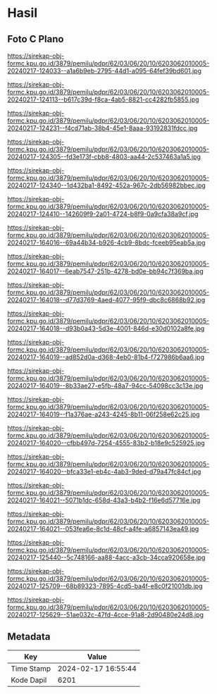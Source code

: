 # Hasil

## Foto C Plano

https://sirekap-obj-formc.kpu.go.id/3879/pemilu/pdpr/62/03/06/20/10/6203062010005-20240217-124033--a1a6b9eb-2795-44d1-a095-64fef39bd601.jpg

https://sirekap-obj-formc.kpu.go.id/3879/pemilu/pdpr/62/03/06/20/10/6203062010005-20240217-124113--b617c39d-f8ca-4ab5-8821-cc4282fb5855.jpg

https://sirekap-obj-formc.kpu.go.id/3879/pemilu/pdpr/62/03/06/20/10/6203062010005-20240217-124231--f4cd71ab-38b4-45e1-8aaa-93192831fdcc.jpg

https://sirekap-obj-formc.kpu.go.id/3879/pemilu/pdpr/62/03/06/20/10/6203062010005-20240217-124305--fd3e173f-cbb8-4803-aa44-2c537463a1a5.jpg

https://sirekap-obj-formc.kpu.go.id/3879/pemilu/pdpr/62/03/06/20/10/6203062010005-20240217-124340--1d432ba1-8492-452a-967c-2db56982bbec.jpg

https://sirekap-obj-formc.kpu.go.id/3879/pemilu/pdpr/62/03/06/20/10/6203062010005-20240217-124410--142609f9-2a01-4724-b8f9-0a9cfa38a9cf.jpg

https://sirekap-obj-formc.kpu.go.id/3879/pemilu/pdpr/62/03/06/20/10/6203062010005-20240217-164016--69a44b34-b926-4cb9-8bdc-fceeb95eab5a.jpg

https://sirekap-obj-formc.kpu.go.id/3879/pemilu/pdpr/62/03/06/20/10/6203062010005-20240217-164017--6eab7547-251b-4278-bd0e-bb94c7f369ba.jpg

https://sirekap-obj-formc.kpu.go.id/3879/pemilu/pdpr/62/03/06/20/10/6203062010005-20240217-164018--d77d3769-4aed-4077-95f9-dbc8c6868b92.jpg

https://sirekap-obj-formc.kpu.go.id/3879/pemilu/pdpr/62/03/06/20/10/6203062010005-20240217-164018--d93b0a43-5d3e-4001-846d-e30d0102a8fe.jpg

https://sirekap-obj-formc.kpu.go.id/3879/pemilu/pdpr/62/03/06/20/10/6203062010005-20240217-164019--ad852d0a-d368-4eb0-81b4-f727986b6aa6.jpg

https://sirekap-obj-formc.kpu.go.id/3879/pemilu/pdpr/62/03/06/20/10/6203062010005-20240217-164019--8b33ae27-e5fb-48a7-94cc-54098cc3c13e.jpg

https://sirekap-obj-formc.kpu.go.id/3879/pemilu/pdpr/62/03/06/20/10/6203062010005-20240217-164019--f1a376ae-a243-4245-8b11-06f258e62c25.jpg

https://sirekap-obj-formc.kpu.go.id/3879/pemilu/pdpr/62/03/06/20/10/6203062010005-20240217-164020--cfbb497d-7254-4555-83b2-b18e9c525925.jpg

https://sirekap-obj-formc.kpu.go.id/3879/pemilu/pdpr/62/03/06/20/10/6203062010005-20240217-164020--bfca33e1-eb4c-4ab3-9ded-d79a47fc84cf.jpg

https://sirekap-obj-formc.kpu.go.id/3879/pemilu/pdpr/62/03/06/20/10/6203062010005-20240217-164021--5071b1dc-658d-43a3-b4b2-f16e6d57716e.jpg

https://sirekap-obj-formc.kpu.go.id/3879/pemilu/pdpr/62/03/06/20/10/6203062010005-20240217-164021--053fea6e-8c1d-48cf-a4fe-a6857143ea49.jpg

https://sirekap-obj-formc.kpu.go.id/3879/pemilu/pdpr/62/03/06/20/10/6203062010005-20240217-125440--5c748166-aa88-4acc-a3cb-34cca920658e.jpg

https://sirekap-obj-formc.kpu.go.id/3879/pemilu/pdpr/62/03/06/20/10/6203062010005-20240217-125709--68b89323-7895-4cd5-ba4f-e8c0f21001db.jpg

https://sirekap-obj-formc.kpu.go.id/3879/pemilu/pdpr/62/03/06/20/10/6203062010005-20240217-125629--51ae032c-47fd-4cce-91a8-2d90480e24d8.jpg


## Metadata

| Key        | Value               |
| ---------- | ------------------- |
| Time Stamp | 2024-02-17 16:55:44 |
| Kode Dapil | 6201                |



